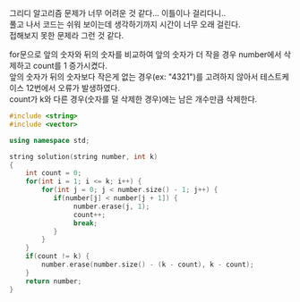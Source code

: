 그리디 알고리즘 문제가 너무 어려운 것 같다... 이틀이나 걸리다니..  
풀고 나서 코드는 쉬워 보이는데 생각하기까지 시간이 너무 오래 걸린다.  
접해보지 못한 문제라 그런 것 같다.  

for문으로 앞의 숫자와 뒤의 숫자를 비교하여 앞의 숫자가 더 작을 경우 number에서 삭제하고 count를 1 증가시켰다.  
앞의 숫자가 뒤의 숫자보다 작은게 없는 경우(ex: "4321")를 고려하지 않아서 테스트케이스 12번에서 오류가 발생하였다.  
count가 k와 다른 경우(숫자를 덜 삭제한 경우)에는 남은 개수만큼 삭제한다.

```C++  
#include <string>
#include <vector>

using namespace std;

string solution(string number, int k) 
{
    int count = 0;
    for(int i = 1; i <= k; i++) {      
        for(int j = 0; j < number.size() - 1; j++) {
           if(number[j] < number[j + 1]) {
                number.erase(j, 1);
                count++;
                break;
           }
        }   
    }
    if(count != k) {
        number.erase(number.size() - (k - count), k - count);
    }
    return number;
}
```
